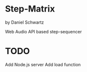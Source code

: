 # Step-Matrix
by Daniel Schwartz

Web Audio API based step-sequencer

# TODO
Add Node.js server
Add load function
